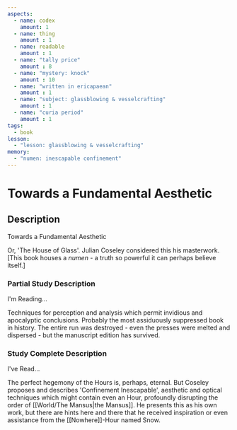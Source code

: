 ```yaml
---
aspects: 
  - name: codex
    amount: 1
  - name: thing
    amount : 1
  - name: readable
    amount : 1
  - name: "tally price"
    amount : 8
  - name: "mystery: knock"
    amount : 10
  - name: "written in ericapaean"
    amount : 1
  - name: "subject: glassblowing & vesselcrafting"
    amount : 1
  - name: "curia period"
    amount : 1
tags:
  - book
lesson:
  - "lesson: glassblowing & vesselcrafting"
memory:
  - "numen: inescapable confinement"
---
```


# Towards a Fundamental Aesthetic

## Description
Towards a Fundamental Aesthetic

Or, 'The House of Glass'. Julian Coseley considered this his masterwork. [This book houses a <i>numen</i> - a truth so powerful it can perhaps believe itself.]
### Partial Study Description
I'm Reading...

 Techniques for perception and analysis which permit invidious and apocalyptic conclusions. Probably the most assiduously suppressed book in history. The entire run was destroyed - even the presses were melted and dispersed - but the manuscript edition has survived.
### Study Complete Description
I've Read...

The perfect hegemony of the Hours is, perhaps, eternal. But Coseley proposes and describes 'Confinement Inescapable', aesthetic and optical techniques which might contain even an Hour, profoundly disrupting the order of [[World/The Mansus|the Mansus]]. He presents this as his own work, but there are hints here and there that he received inspiration or even assistance from the [[Nowhere]]-Hour named Snow.
